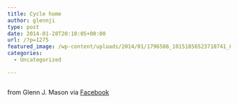 ```yaml
---
title: Cycle home
author: glennji
type: post
date: 2014-01-28T20:10:05+00:00
url: /?p=1275
featured_image: /wp-content/uploads/2014/01/1796586_10151856523710741_809637295_n.jpg
categories:
  - Uncategorized

---
```

<div>
  <img style="max-width: 600px;" src="/wp-content/uploads/2014/01/1796586_10151856523710741_809637295_n.jpg" alt="" /></p> 
  
  <div>
    from Glenn J. Mason via <a href="https://www.facebook.com/photo.php?fbid=10151856523710741&set=a.427189575740.210872.551785740&type=1">Facebook</a>
  </div>
</div>
